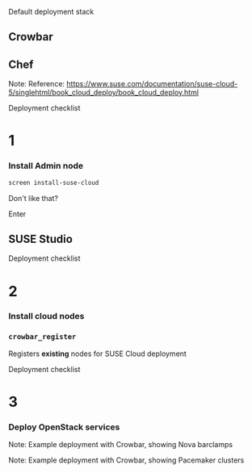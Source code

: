 <!-- .slide: data-background-image="images/suse-logo.svg" data-background-size="contain" -->


Default deployment stack
## Crowbar
## Chef
Note: Reference: https://www.suse.com/documentation/suse-cloud-5/singlehtml/book_cloud_deploy/book_cloud_deploy.html


Deployment checklist
# 1
### Install Admin node


<!-- .slide: data-background-image="https://www.suse.com/documentation/suse-cloud-5/book_cloud_deploy/graphics/yast_crowbar_user.png" data-background-size="contain" -->


<!-- .slide: data-background-image="https://www.suse.com/documentation/suse-cloud-5/book_cloud_deploy/graphics/yast_crowbar_repos.png" data-background-size="contain" -->


```sh
screen install-suse-cloud
```


<!-- .slide: data-background-image="https://www.suse.com/documentation/suse-cloud-5/book_cloud_deploy/graphics/depl_node_dashboard_initial.png" data-background-size="contain" -->


Don't like that?


Enter
## SUSE Studio


<!-- .slide: data-background-iframe="https://susestudio.com/a/Mrr6vv/suse-openstack-cloud-5-admin" data-background-size="contain" -->


Deployment checklist
# 2
### Install cloud nodes


<!-- .slide: data-background-image="https://www.suse.com/documentation/suse-cloud-5/book_cloud_deploy/graphics/depl_node_dashboard_initial_nodes.png" data-background-size="contain" -->


<!-- .slide: data-background-image="https://www.suse.com/documentation/suse-cloud-5/book_cloud_deploy/graphics/depl_node_dashboard_groups_initial.png" data-background-size="contain" -->


<!-- .slide: data-background-image="https://www.suse.com/documentation/suse-cloud-5/book_cloud_deploy/graphics/depl_node_edit.png" data-background-size="contain" -->


<!-- .slide: data-background-image="https://www.suse.com/documentation/suse-cloud-5/book_cloud_deploy/graphics/depl_node_bulk_edit_allocate.png" data-background-size="contain" -->


<!-- .slide: data-background-image="https://www.suse.com/documentation/suse-cloud-5/book_cloud_deploy/graphics/depl_node_dashboard_groups_installed.png" data-background-size="contain" -->


### `crowbar_register`
Registers **existing** nodes for SUSE Cloud deployment


Deployment checklist
# 3
### Deploy OpenStack services


<!-- .slide: data-background-image="https://www.suse.com/documentation/suse-cloud-5/book_cloud_deploy/graphics/depl_barclamp_nova_node_deployment.png" data-background-size="contain" -->
Note: Example deployment with Crowbar, showing Nova barclamps


<!-- .slide: data-background-image="https://www.suse.com/documentation/suse-cloud-5/book_cloud_deploy/graphics/depl_barclamp_pacemaker_node_deployment.png" data-background-size="contain" -->
Note: Example deployment with Crowbar, showing Pacemaker clusters
